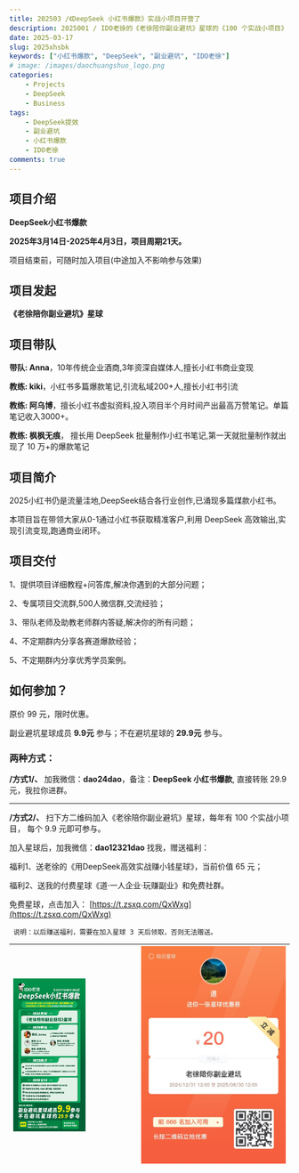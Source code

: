```yaml
---
title: 202503 /《DeepSeek 小红书爆款》实战小项目开营了
description: 2025001 / IDO老徐的《老徐陪你副业避坑》星球的《100 个实战小项目》
date: 2025-03-17
slug: 2025xhsbk
keywords: ["小红书爆款", "DeepSeek", "副业避坑", "IDO老徐"]
# image: /images/daochuangshuo_logo.png
categories:
    - Projects
    - DeepSeek
    - Business
tags:
    - DeepSeek提效
    - 副业避坑
    - 小红书爆款
    - IDO老徐
comments: true
---
```



## 项目介绍
**DeepSeek小红书爆款**

**2025年3月14日-2025年4月3日，项目周期21天。**

项目结束前，可随时加入项目(中途加入不影响参与效果)

## 项目发起 
**《老徐陪你副业避坑》星球**
## 项目带队
**带队: Anna**，10年传统企业酒商,3年资深自媒体人,擅长小红书商业变现

**教练: kiki**，小红书多篇爆款笔记,引流私域200+人,擅长小红书引流

**教练: 阿乌博**，擅长小红书虚拟资料,投入项目半个月时间产出最高万赞笔记。单篇笔记收入3000+。

**教练: 枫枫无痕**， 擅长用 DeepSeek 批量制作小红书笔记,第一天就批量制作就出现了 10 万+的爆款笔记

## 项目简介
2025小红书仍是流量洼地,DeepSeek结合各行业创作,已涌现多篇煤款小红书。

本项目旨在带领大家从0-1通过小红书获取精准客户,利用 DeepSeek 高效输出,实现引流变现,跑通商业闭环。

## 项目交付
1、提供项目详细教程+问答库,解决你遇到的大部分问题；

2、专属项目交流群,500人微信群,交流经验；

3、带队老师及助教老师群内答疑,解决你的所有问题；

4、不定期群内分享各赛道爆款经验；

5、不定期群内分享优秀学员案例。

## 如何参加？
原价 99 元，限时优惠。

副业避坑星球成员 **9.9元** 参与；不在避坑星球的 **29.9元** 参与。

### 两种方式：

**/方式1/、** 加我微信：**dao24dao**，备注：**DeepSeek 小红书爆款**, 直接转账 29.9元，我拉你进群。

--- 

**/方式2/、** 扫下方二维码加入《老徐陪你副业避坑》星球，每年有 100 个实战小项目， 每个 9.9 元即可参与。

加入星球后，加我微信：**dao12321dao** 找我，赠送福利：

福利1、送老徐的《用DeepSeek高效实战赚小钱星球》，当前价值 65 元；

福利2、送我的付费星球《道·一人企业·玩赚副业》和免费社群。

免费星球，点击加入： [https://t.zsxq.com/QxWxg](https://t.zsxq.com/QxWxg)

` 说明：以后赚送福利，需要在加入星球 3 天后领取，否则无法赠送。`

|<div style="width:60%">![](xhs.jpeg)</div>|![](yhq.jpeg)|
|---|---|
